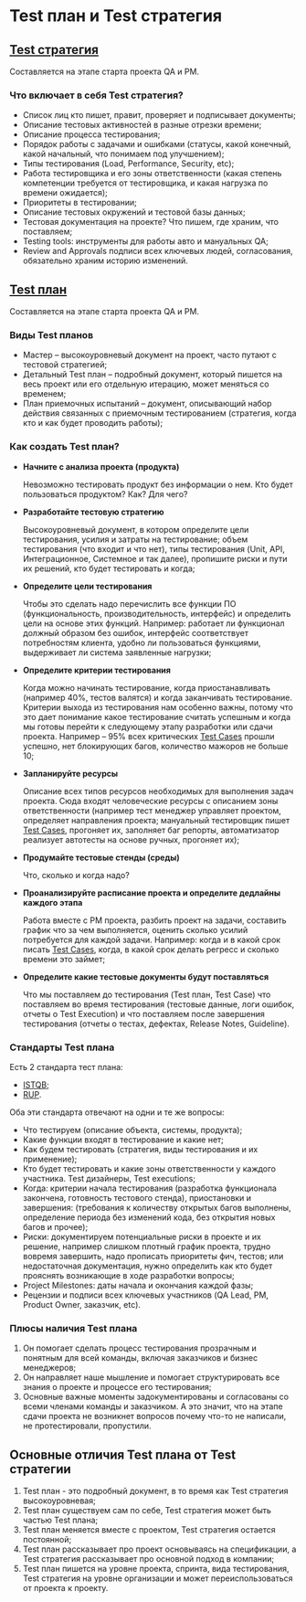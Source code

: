 # Test план и Test стратегия

## [Test стратегия](%D0%9E%D1%81%D0%BD%D0%BE%D0%B2%D0%BD%D0%B0%D1%8F%20%D1%82%D0%B5%D1%80%D0%BC%D0%B8%D0%BD%D0%BE%D0%BB%D0%BE%D0%B3%D0%B8%D1%8F%201c9ed51766e64318825fe2b29c761faa.md)

Составляется на этапе старта проекта QA и PM.

### Что включает в себя Test стратегия?

- Список лиц кто пишет, правит, проверяет и подписывает документы;
- Описание тестовых активностей в разные отрезки времени;
- Описание процесса тестирования;
- Порядок работы с задачами и ошибками (статусы, какой конечный, какой начальный, что понимаем под улучшением);
- Типы тестирования (Load, Performance, Security, etc);
- Работа тестировщика и его зоны ответственности (какая степень компетенции требуется от тестировщика, и какая нагрузка по времени ожидается);
- Приоритеты в тестировании;
- Описание тестовых окружений и тестовой базы данных;
- Тестовая документация на проекте? Что пишем, где храним, что поставляем;
- Testing tools: инструменты для работы авто и мануальных QA;
- Review and Approvals подписи всех ключевых людей, согласования, обязательно храним историю изменений.

## [Test план](%D0%9E%D1%81%D0%BD%D0%BE%D0%B2%D0%BD%D0%B0%D1%8F%20%D1%82%D0%B5%D1%80%D0%BC%D0%B8%D0%BD%D0%BE%D0%BB%D0%BE%D0%B3%D0%B8%D1%8F%201c9ed51766e64318825fe2b29c761faa.md)

Составляется на этапе старта проекта QA и PM.

### Виды Test планов

- Мастер – высокоуровневый документ на проект, часто путают с тестовой стратегией;
- Детальный Test план – подробный документ, который пишется на весь проект или его отдельную итерацию, может меняться со временем;
- План приемочных испытаний – документ, описывающий набор действия связанных с приемочным тестированием (стратегия, когда кто и как будет проводить работы);

### Как создать Test план?

- **Начните с анализа проекта (продукта)**
    
    Невозможно тестировать продукт без информации о нем. Кто будет пользоваться продуктом? Как? Для чего?
    

- **Разработайте тестовую стратегию**
    
    Высокоуровневый документ, в котором определите цели тестирования, усилия и затраты на тестирование; объем тестирования (что входит и что нет), типы тестирования (Unit, API, Интеграционное, Системное и так далее), пропишите риски и пути их решений, кто будет тестировать и когда;
    

- **Определите цели тестирования**
    
    Чтобы это сделать надо перечислить все функции ПО (функциональность, производительность, интерфейс) и определить цели на основе этих функций. Например: работает ли функционал должный образом без ошибок, интерфейс соответствует потребностям клиента, удобно ли пользоваться функциями, выдерживает ли система заявленные нагрузки;
    

- **Определите критерии тестирования**
    
    Когда можно начинать тестирование, когда приостанавливать (например 40%, тестов валятся) и когда заканчивать тестирование. Критерии выхода из тестирования нам особенно важны, потому что это дает понимание какое тестирование считать успешным и когда мы готовы перейти к следующему этапу разработки или сдачи проекта. Например – 95% всех критических [Test Cases](%D0%9E%D1%81%D0%BD%D0%BE%D0%B2%D0%BD%D0%B0%D1%8F%20%D1%82%D0%B5%D1%80%D0%BC%D0%B8%D0%BD%D0%BE%D0%BB%D0%BE%D0%B3%D0%B8%D1%8F%201c9ed51766e64318825fe2b29c761faa.md) прошли успешно, нет блокирующих багов, количество мажоров не больше 10;
    

- **Запланируйте ресурсы**
    
    Описание всех типов ресурсов необходимых для выполнения задач проекта. Сюда входят человеческие ресурсы с описанием зоны ответственности (например тест менеджер управляет проектом, определяет направления проекта; мануальный тестировщик пишет [Test Cases](%D0%9E%D1%81%D0%BD%D0%BE%D0%B2%D0%BD%D0%B0%D1%8F%20%D1%82%D0%B5%D1%80%D0%BC%D0%B8%D0%BD%D0%BE%D0%BB%D0%BE%D0%B3%D0%B8%D1%8F%201c9ed51766e64318825fe2b29c761faa.md), прогоняет их, заполняет баг репорты, автоматизатор реализует автотесты на основе ручных, прогоняет их);
    

- **Продумайте тестовые стенды (среды)**
    
    Что, сколько и когда надо?
    

- **Проанализируйте расписание проекта и определите дедлайны каждого этапа**
    
    Работа вместе с PM проекта, разбить проект на задачи, составить график что за чем выполняется, оценить сколько усилий потребуется для каждой задачи. Например: когда и в какой срок писать [Test Cases](%D0%9E%D1%81%D0%BD%D0%BE%D0%B2%D0%BD%D0%B0%D1%8F%20%D1%82%D0%B5%D1%80%D0%BC%D0%B8%D0%BD%D0%BE%D0%BB%D0%BE%D0%B3%D0%B8%D1%8F%201c9ed51766e64318825fe2b29c761faa.md), когда, в какой срок делать регресс и сколько времени это займет;
    

- **Определите какие тестовые документы будут поставляться**
    
    Что мы поставляем до тестирования (Test план, Test Case) что поставляем во время тестирования (тестовые данные, логи ошибок, отчеты о Test Execution) и что поставляем после завершения тестирования (отчеты о тестах, дефектах, Release Notes, Guideline).
    

### Стандарты Test плана

Есть 2 стандарта тест плана:

- [ISTQB](https://www.istqb.org/);
- [RUP](https://ru.wikipedia.org/wiki/Rational_Unified_Process).

Оба эти стандарта отвечают на одни и те же вопросы:

- Что тестируем (описание объекта, системы, продукта);
- Какие функции входят в тестирование и какие нет;
- Как будем тестировать (стратегия, виды тестирования и их применение);
- Кто будет тестировать и какие зоны ответственности у каждого участника. Test дизайнеры, Test executions;
- Когда: критерии начала тестирования (разработка функционала закончена, готовность тестового стенда), приостановки и завершения: (требования к количеству открытых багов выполнены, определение периода без изменений кода, без открытия новых багов и прочее);
- Риски: документируем потенциальные риски в проекте и их решение, например слишком плотный график проекта, трудно вовремя завершить, надо прописать приоритеты фич, тестов; или недостаточная документация, нужно определить как кто будет прояснять возникающие в ходе разработки вопросы;
- Project Milestones: даты начала и окончания каждой фазы;
- Рецензии и подписи всех ключевых участников (QA Lead, PM, Product Owner, заказчик, etc).

### Плюсы наличия Test плана

1. Он помогает сделать процесс тестирования прозрачным и понятным для всей команды, включая заказчиков и бизнес менеджеров;
2. Он направляет наше мышление и помогает структурировать все знания о проекте и процессе его тестирования;
3. Основные важные моменты задокументированы и согласованы со всеми членами команды и заказчиком. А это значит, что на этапе сдачи проекта не возникнет вопросов почему что-то не написали, не протестировали, пропустили.

## Основные отличия Test плана от Test стратегии

1. Test план - это подробный документ, в то время как Test стратегия высокоуровневая;
2. Test план существуем сам по себе, Test стратегия может быть частью Test плана;
3. Test план меняется вместе с проектом, Test стратегия остается постоянной;
4. Test план рассказывает про проект основываясь на спецификации, а Test стратегия рассказывает про основной подход в компании;
5. Test план пишется на уровне проекта, спринта, вида тестирования, Test стратегия на уровне организации и может переиспользоваться от проекта к проекту.